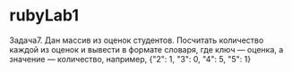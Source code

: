 # rubyLab1

Задача7. Дан массив из оценок студентов. Посчитать количество каждой из оценок и вывести в формате словаря, где ключ — оценка, а значение — количество, например, {"2": 1, "3": 0, "4": 5, "5": 1}
